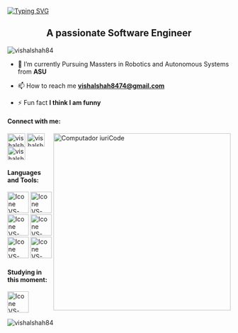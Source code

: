 [![Typing SVG](https://readme-typing-svg.herokuapp.com?color=FF3670&size=35&center=true&vCenter=true&width=1000&lines=Welcome+to+my+GitHub+profile!;My+Name+is+Vishal+Krishna+Shah)](https://git.io/typing-svg)

<h2 align="center">A passionate Software Engineer</h2>

<p align="left"> <img src="https://komarev.com/ghpvc/?username=vishalshah84&label=Profile%20views&color=0e75b6&style=flat" alt="vishalshah84" /> </p>

- 🌱 I’m currently Pursuing Massters in Robotics and Autonomous Systems from **ASU**

- 📫 How to reach me **vishalshah8474@gmail.com**

- ⚡ Fun fact **I think I am funny**

#### Connect with me:
 <img src="https://raw.githubusercontent.com/MicaelliMedeiros/micaellimedeiros/master/image/computer-illustration.png" min-width="400px" max-width="400px" width="400px" align="right" alt="Computador iuriCode">
<p align="left">
<a href="https://twitter.com/vishalshah_84" target="blank"><img align="center" src="https://raw.githubusercontent.com/rahuldkjain/github-profile-readme-generator/master/src/images/icons/Social/twitter.svg" alt="vishalshah_84" height="30" width="40" /></a>
<a href="https://linkedin.com/in/vishalshah84" target="blank"><img align="center" src="https://raw.githubusercontent.com/rahuldkjain/github-profile-readme-generator/master/src/images/icons/Social/linked-in-alt.svg" alt="vishalshah84" height="30" width="40" /></a>
<a href="https://instagram.com/vishalshah_84" target="blank"><img align="center" src="https://raw.githubusercontent.com/rahuldkjain/github-profile-readme-generator/master/src/images/icons/Social/instagram.svg" alt="vishalshah_84" height="30" width="40" /></a>
</p>

#### Languages and Tools:
  [<img height="48px" width="48px" alt="Icone VS-Code" src="https://skillicons.dev/icons?i=java"/>](https://sass-lang.com/)
  [<img height="48px" width="48px" alt="Icone VS-Code" src="https://skillicons.dev/icons?i=c"/>](https://sass-lang.com/)
  [<img height="48px" width="48px" alt="Icone VS-Code" src="https://skillicons.dev/icons?i=html"/>](https://sass-lang.com/)
  [<img height="48px" width="48px" alt="Icone VS-Code" src="https://skillicons.dev/icons?i=css"/>](https://sass-lang.com/)
  [<img height="48px" width="48px" alt="Icone VS-Code" src="https://skillicons.dev/icons?i=linux"/>](https://sass-lang.com/)
  [<img height="48px" width="48px" alt="Icone VS-Code" src="https://skillicons.dev/icons?i=aws"/>](https://sass-lang.com/)

#### Studying in this moment: 
  [<img height="48px" width="48px" alt="Icone VS-Code" src="https://skillicons.dev/icons?i=mysql"/>](https://sass-lang.com/)
 

<p><img align="center" src="https://github-readme-streak-stats.herokuapp.com/?user=vishalshah84&theme=radical" alt="vishalshah84" /></p>



